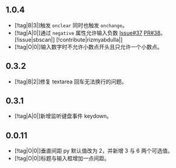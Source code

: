 ## 1.0.4

- [!tag|B|3|]触发 `onclear` 同时也触发 `onchange`。
- [!tag|A|0|]通过 `negative` 属性允许输入负数 [Issue#37](https://github.com/any-tdf/stdf/issues/37) [PR#38](https://github.com/any-tdf/stdf/pull/38)。[!issue|sbscan|] [!contribute|rizmyabdulla|]
- [!tag|O|0|]输入数字时不允许小数点开头且只允许一个小数点。

## 0.3.2

- [!tag|B|2|]修复 textarea 回车无法换行的问题。

## 0.3.1

- [!tag|A|0|]新增监听键盘事件 keydown。

## 0.0.11

- [!tag|O|0|]垂直间距 py 默认值改为 2，并新增 3 与 6 两个可选值。
- [!tag|O|0|]标题与输入框增加一点间距。
